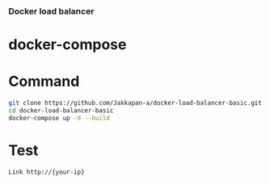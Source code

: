 ### Docker load balancer
# docker-compose
# Command 
```sh
git clone https://github.com/Jakkapan-a/docker-load-balancer-basic.git
cd docker-load-balancer-basic
docker-compose up -d --build
```

# Test
```sh
Link http://{your-ip}
```